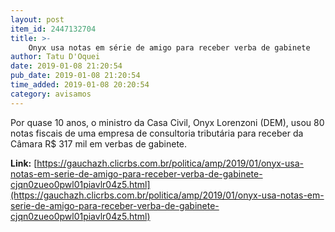 ```yaml
---
layout: post
item_id: 2447132704
title: >-
    Onyx usa notas em série de amigo para receber verba de gabinete
author: Tatu D'Oquei
date: 2019-01-08 21:20:54
pub_date: 2019-01-08 21:20:54
time_added: 2019-01-08 20:20:54
category: avisamos
---
```


Por quase 10 anos, o ministro da Casa Civil, Onyx Lorenzoni (DEM), usou 80 notas fiscais de uma empresa de consultoria tributária para receber da Câmara R$ 317 mil em verbas de gabinete.

**Link:** [https://gauchazh.clicrbs.com.br/politica/amp/2019/01/onyx-usa-notas-em-serie-de-amigo-para-receber-verba-de-gabinete-cjqn0zueo0pwl01piavlr04z5.html](https://gauchazh.clicrbs.com.br/politica/amp/2019/01/onyx-usa-notas-em-serie-de-amigo-para-receber-verba-de-gabinete-cjqn0zueo0pwl01piavlr04z5.html)


